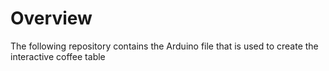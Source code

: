 # Overview
The following repository contains the Arduino file that is used to create the interactive coffee table
